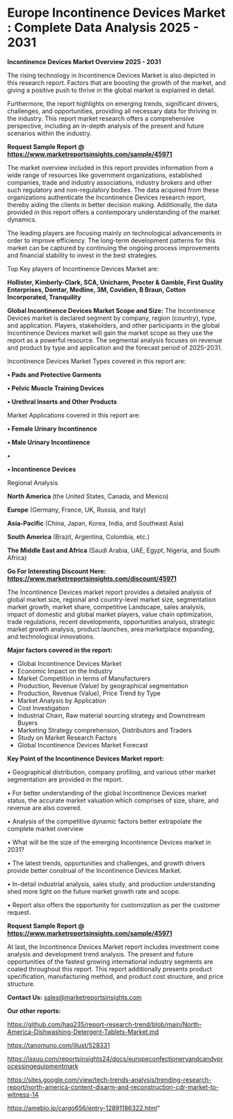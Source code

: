 # Europe Incontinence Devices Market : Complete Data Analysis 2025 - 2031

<Strong> Incontinence Devices Market Overview 2025 - 2031</strong>

The rising technology in Incontinence Devices Market is also depicted in this research report. Factors that are boosting the growth of the market, and giving a positive push to thrive in the global market is explained in detail.

Furthermore, the report highlights on emerging trends, significant drivers, challenges, and opportunities, providing all necessary data for thriving in the industry. This report market research offers a comprehensive perspective, including an in-depth analysis of the present and future scenarios within the industry.

<strong>Request Sample Report @ <a href=https://www.marketreportsinsights.com/sample/45971>https://www.marketreportsinsights.com/sample/45971</a></strong>

The market overview included in this report provides information from a wide range of resources like government organizations, established companies, trade and industry associations, industry brokers and other such regulatory and non-regulatory bodies. The data acquired from these organizations authenticate the Incontinence Devices research report, thereby aiding the clients in better decision making. Additionally, the data provided in this report offers a contemporary understanding of the market dynamics.

The leading players are focusing mainly on technological advancements in order to improve efficiency. The long-term development patterns for this market can be captured by continuing the ongoing process improvements and financial stability to invest in the best strategies.

Top Key players of Incontinence Devices Market are:

<strong>Hollister, Kimberly-Clark, SCA, Unicharm, Procter & Gamble, First Quality Enterprises, Domtar, Medline, 3M, Covidien, B Braun, Cotton Incorporated, Tranquility</strong>

<strong><b>Global Incontinence Devices Market Scope and Size:</b></strong>
The Incontinence Devices market is declared segment by company, region (country), type, and application. Players, stakeholders, and other participants in the global Incontinence Devices market will gain the market scope as they use the report as a powerful resource. The segmental analysis focuses on revenue and product by type and application and the forecast period of 2025-2031.

Incontinence Devices Market Types covered in this report are:

<strong>•  Pads and Protective Garments

•  Pelvic Muscle Training Devices

•  Urethral Inserts and Other Products</strong>

Market Applications covered in this report are:

<strong>•  Female Urinary Incontinence

•  Male Urinary Incontinence

•  

•  Incontinence Devices</strong> 

Regional Analysis

<strong>North America</strong> (the United States, Canada, and Mexico)

<strong>Europe</strong> (Germany, France, UK, Russia, and Italy)

<strong>Asia-Pacific</strong> (China, Japan, Korea, India, and Southeast Asia)

<strong>South America</strong> (Brazil, Argentina, Colombia, etc.)

<strong>The Middle East and Africa</strong> (Saudi Arabia, UAE, Egypt, Nigeria, and South Africa)

<strong>Go For Interesting Discount Here: <a href=https://www.marketreportsinsights.com/discount/45971>https://www.marketreportsinsights.com/discount/45971</a></strong>

The Incontinence Devices market report provides a detailed analysis of global market size, regional and country-level market size, segmentation market growth, market share, competitive Landscape, sales analysis, impact of domestic and global market players, value chain optimization, trade regulations, recent developments, opportunities analysis, strategic market growth analysis, product launches, area marketplace expanding, and technological innovations.

<strong><b>Major factors covered in the report:</b></strong>
<ul>
  <li>Global Incontinence Devices Market </li>
  <li>Economic Impact on the Industry</li>
  <li>Market Competition in terms of Manufacturers</li>
  <li>Production, Revenue (Value) by geographical segmentation</li>
  <li>Production, Revenue (Value), Price Trend by Type</li>
  <li>Market Analysis by Application</li>
  <li>Cost Investigation</li>
  <li>Industrial Chain, Raw material sourcing strategy and Downstream Buyers</li>
  <li>Marketing Strategy comprehension, Distributors and Traders</li>
  <li>Study on Market Research Factors</li>
  <li>Global Incontinence Devices Market Forecast</li>
</ul>

<strong><b>Key Point of the Incontinence Devices Market report:</b></strong>

• Geographical distribution, company profiling, and various other market segmentation are provided in the report.

• For better understanding of the global Incontinence Devices market status, the accurate market valuation which comprises of size, share, and revenue are also covered.

• Analysis of the competitive dynamic factors better extrapolate the complete market overview

• What will be the size of the emerging Incontinence Devices market in 2031?

• The latest trends, opportunities and challenges, and growth drivers provide better construal of the Incontinence Devices Market.

• In-detail industrial analysis, sales study, and production understanding shed more light on the future market growth rate and scope.

• Report also offers the opportunity for customization as per the customer request.

<strong>Request Sample Report @ <a href=https://www.marketreportsinsights.com/sample/45971>https://www.marketreportsinsights.com/sample/45971</a></strong>

At last, the Incontinence Devices Market report includes investment come analysis and development trend analysis. The present and future opportunities of the fastest growing international industry segments are coated throughout this report. This report additionally presents product specification, manufacturing method, and product cost structure, and price structure.

<strong>Contact Us:</strong>
sales@marketreportsinsights.com

<strong>Our other reports:</strong>

<a href=https://github.com/haq235/report-research-trend/blob/main/North-America-Dishwashing-Detergent-Tablets-Market.md>https://github.com/haq235/report-research-trend/blob/main/North-America-Dishwashing-Detergent-Tablets-Market.md</a>

<a href=https://tanomuno.com/illust/528331>https://tanomuno.com/illust/528331</a>

<a href=https://issuu.com/reportsinsights24/docs/europeconfectioneryandcandyprocessingequipmentmark>https://issuu.com/reportsinsights24/docs/europeconfectioneryandcandyprocessingequipmentmark</a>

<a href=https://sites.google.com/view/tech-trends-analysis/trending-research-report/north-america-content-disarm-and-reconstruction-cdr-market-to-witness-14>https://sites.google.com/view/tech-trends-analysis/trending-research-report/north-america-content-disarm-and-reconstruction-cdr-market-to-witness-14</a>

<a href=https://ameblo.jp/cargo656/entry-12891186322.html>https://ameblo.jp/cargo656/entry-12891186322.html</a>"
